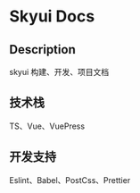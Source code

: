 <!--
 * @Date: 2020-04-03 12:12:07
 * @LastEditors: skyblue
 * @LastEditTime: 2020-04-04 19:18:08
 * @repository: https://github.com/SkyBlueFeet
 -->

# Skyui Docs

## Description

skyui 构建、开发、项目文档

## 技术栈

TS、Vue、VuePress

## 开发支持

Eslint、Babel、PostCss、Prettier
